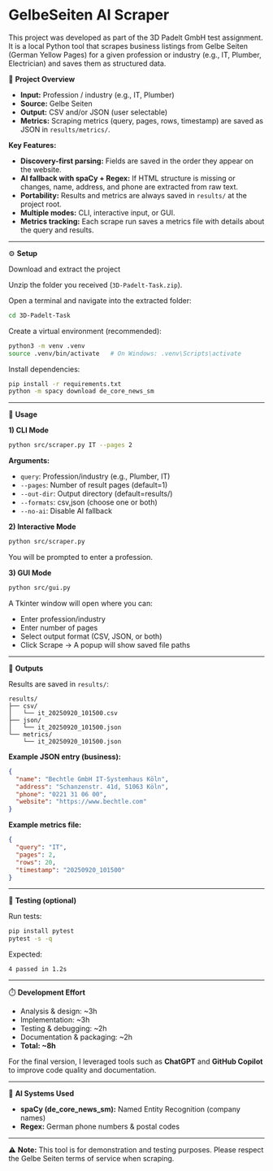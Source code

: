 # GelbeSeiten AI Scraper

This project was developed as part of the 3D Padelt GmbH test assignment.  
It is a local Python tool that scrapes business listings from Gelbe Seiten (German Yellow Pages) for a given profession or industry (e.g., IT, Plumber, Electrician) and saves them as structured data.

📌 **Project Overview**

- **Input:** Profession / industry (e.g., IT, Plumber)
- **Source:** Gelbe Seiten
- **Output:** CSV and/or JSON (user selectable)
- **Metrics:** Scraping metrics (query, pages, rows, timestamp) are saved as JSON in `results/metrics/`.

**Key Features:**
- **Discovery-first parsing:** Fields are saved in the order they appear on the website.
- **AI fallback with spaCy + Regex:** If HTML structure is missing or changes, name, address, and phone are extracted from raw text.
- **Portability:** Results and metrics are always saved in `results/` at the project root.
- **Multiple modes:** CLI, interactive input, or GUI.
- **Metrics tracking:** Each scrape run saves a metrics file with details about the query and results.

---

⚙️ **Setup**

Download and extract the project

Unzip the folder you received (`3D-Padelt-Task.zip`).

Open a terminal and navigate into the extracted folder:
```bash
cd 3D-Padelt-Task
```

Create a virtual environment (recommended):
```bash
python3 -m venv .venv
source .venv/bin/activate   # On Windows: .venv\Scripts\activate
```

Install dependencies:
```bash
pip install -r requirements.txt
python -m spacy download de_core_news_sm
```

---

🚀 **Usage**

**1) CLI Mode**
```bash
python src/scraper.py IT --pages 2
```
**Arguments:**
- `query`: Profession/industry (e.g., Plumber, IT)
- `--pages`: Number of result pages (default=1)
- `--out-dir`: Output directory (default=results/)
- `--formats`: csv,json (choose one or both)
- `--no-ai`: Disable AI fallback

**2) Interactive Mode**
```bash
python src/scraper.py
```
You will be prompted to enter a profession.

**3) GUI Mode**
```bash
python src/gui.py
```
A Tkinter window will open where you can:
- Enter profession/industry
- Enter number of pages
- Select output format (CSV, JSON, or both)
- Click Scrape → A popup will show saved file paths

---

📂 **Outputs**

Results are saved in `results/`:
```
results/
├── csv/
│   └── it_20250920_101500.csv
├── json/
│   └── it_20250920_101500.json
└── metrics/
    └── it_20250920_101500.json
```

**Example JSON entry (business):**
```json
{
  "name": "Bechtle GmbH IT-Systemhaus Köln",
  "address": "Schanzenstr. 41d, 51063 Köln",
  "phone": "0221 31 06 00",
  "website": "https://www.bechtle.com"
}
```

**Example metrics file:**
```json
{
  "query": "IT",
  "pages": 2,
  "rows": 20,
  "timestamp": "20250920_101500"
}
```

---

🧪 **Testing (optional)**

Run tests:
```bash
pip install pytest
pytest -s -q
```
Expected:
```
4 passed in 1.2s
```

---

⏱️ **Development Effort**

- Analysis & design: ~3h  
- Implementation: ~3h  
- Testing & debugging: ~2h  
- Documentation & packaging: ~2h  
- **Total: ~8h**

For the final version, I leveraged tools such as **ChatGPT** and **GitHub Copilot** to improve code quality and documentation.

---

🧠 **AI Systems Used**

- **spaCy (de_core_news_sm):** Named Entity Recognition (company names)
- **Regex:** German phone numbers & postal codes

---

⚠️ **Note:** This tool is for demonstration and testing purposes. Please respect the Gelbe Seiten terms of service when scraping.
